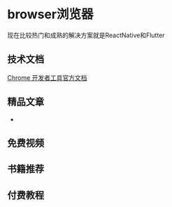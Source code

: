 # browser浏览器
<!-- ['❌','✅','🔥','⭐'] -->

<roadmap :data="[
  {title:'跨端App',download:true,x:400,y:20},
  {title:'ReactNative',y:300,
    left:[
      ['跨端']
    ],
    right:[
      ['跨端']
    ]
  },
  {title:'Flutter',y:300},
]" />
现在比较热门和成熟的解决方案就是ReactNative和Flutter


## 技术文档
[Chrome 开发者工具官方文档](https://developer.chrome.com/docs/devtools/)
## 精品文章
* []()
## 免费视频

## 书籍推荐


## 付费教程
